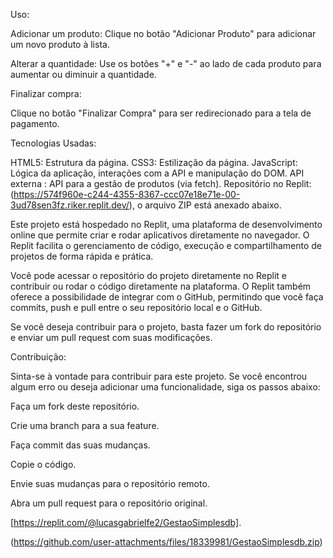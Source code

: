 Uso: 


Adicionar um produto:
Clique no botão "Adicionar Produto" para adicionar um novo produto à lista.


Alterar a quantidade: 
Use os botões "+" e "-" ao lado de cada produto para aumentar ou diminuir a quantidade.


Finalizar compra: 

Clique no botão "Finalizar Compra" para ser redirecionado para a tela de pagamento.



Tecnologias Usadas:

HTML5:
Estrutura da página.
CSS3:
Estilização da página.
JavaScript:
Lógica da aplicação, interações com a API e manipulação do DOM.
API externa
: API para a gestão de produtos (via fetch).
Repositório no Replit: (https://574f960e-c244-4355-8367-ccc07e18e71e-00-3ud78sen3fz.riker.replit.dev/), o arquivo ZIP está anexado abaixo.

Este projeto está hospedado no Replit, uma plataforma de desenvolvimento online que permite criar e rodar aplicativos diretamente no navegador. O Replit facilita o gerenciamento de código, execução e compartilhamento de projetos de forma rápida e prática.

Você pode acessar o repositório do projeto diretamente no Replit e contribuir ou rodar o código diretamente na plataforma. O Replit também oferece a possibilidade de integrar com o GitHub, permitindo que você faça commits, push e pull entre o seu repositório local e o GitHub.

Se você deseja contribuir para o projeto, basta fazer um fork do repositório e enviar um pull request com suas modificações.

Contribuição:

Sinta-se à vontade para contribuir para este projeto. Se você encontrou algum erro ou deseja adicionar uma funcionalidade, siga os passos abaixo:

Faça um fork deste repositório.

Crie uma branch para a sua feature.

Faça commit das suas mudanças.

Copie o código.

Envie suas mudanças para o repositório remoto.

Abra um pull request para o repositório original.

[https://replit.com/@lucasgabrielfe2/GestaoSimplesdb]. 

(https://github.com/user-attachments/files/18339981/GestaoSimplesdb.zip)

